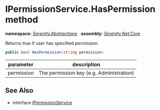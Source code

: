 # IPermissionService.HasPermission method
**namespace:** *[Serenity.Abstractions](../../README.md#serenity.abstractions-namespace)*   **assembly**: *[Serenity.Net.Core](../../README.md)*

Returns true if user has specified permission

```csharp
public bool HasPermission(string permission)
```

| parameter | description |
| --- | --- |
| permission | The permission key (e.g. Administration) |

## See Also

* interface [IPermissionService](../IPermissionService.md)